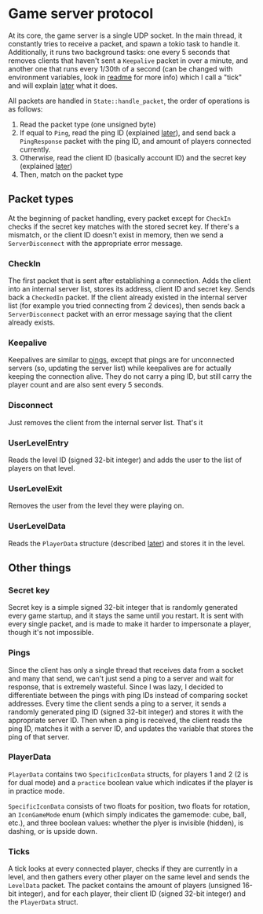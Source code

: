 # Game server protocol

At its core, the game server is a single UDP socket. In the main thread, it constantly tries to receive a packet, and spawn a tokio task to handle it. Additionally, it runs two background tasks: one every 5 seconds that removes clients that haven't sent a `Keepalive` packet in over a minute, and another one that runs every 1/30th of a second (can be changed with environment variables, look in [readme](../../README.md) for more info) which I call a "tick" and will explain [later](#ticks) what it does.

All packets are handled in `State::handle_packet`, the order of operations is as follows:

1. Read the packet type (one unsigned byte)
2. If equal to `Ping`, read the ping ID (explained [later](#pings)), and send back a `PingResponse` packet with the ping ID, and amount of players connected currently.
3. Otherwise, read the client ID (basically account ID) and the secret key (explained [later](#secret-key))
4. Then, match on the packet type

## Packet types

At the beginning of packet handling, every packet except for `CheckIn` checks if the secret key matches with the stored secret key. If there's a mismatch, or the client ID doesn't exist in memory, then we send a `ServerDisconnect` with the appropriate error message.

### CheckIn

The first packet that is sent after establishing a connection. Adds the client into an internal server list, stores its address, client ID and secret key. Sends back a `CheckedIn` packet. If the client already existed in the internal server list (for example you tried connecting from 2 devices), then sends back a `ServerDisconnect` packet with an error message saying that the client already exists.

### Keepalive

Keepalives are similar to [pings](#pings), except that pings are for unconnected servers (so, updating the server list) while keepalives are for actually keeping the connection alive. They do not carry a ping ID, but still carry the player count and are also sent every 5 seconds.

### Disconnect

Just removes the client from the internal server list. That's it

### UserLevelEntry

Reads the level ID (signed 32-bit integer) and adds the user to the list of players on that level.

### UserLevelExit

Removes the user from the level they were playing on.

### UserLevelData

Reads the `PlayerData` structure (described [later](#playerdata)) and stores it in the level.

## Other things

### Secret key

Secret key is a simple signed 32-bit integer that is randomly generated every game startup, and it stays the same until you restart. It is sent with every single packet, and is made to make it harder to impersonate a player, though it's not impossible.

### Pings

Since the client has only a single thread that receives data from a socket and many that send, we can't just send a ping to a server and wait for response, that is extremely wasteful. Since I was lazy, I decided to differentiate between the pings with ping IDs instead of comparing socket addresses. Every time the client sends a ping to a server, it sends a randomly generated ping ID (signed 32-bit integer) and stores it with the appropriate server ID. Then when a ping is received, the client reads the ping ID, matches it with a server ID, and updates the variable that stores the ping of that server.

### PlayerData

`PlayerData` contains two `SpecificIconData` structs, for players 1 and 2 (2 is for dual mode) and a `practice` boolean value which indicates if the player is in practice mode.

`SpecificIconData` consists of two floats for position, two floats for rotation, an `IconGameMode` enum (which simply indicates the gamemode: cube, ball, etc.), and three boolean values: whether the plyer is invisible (hidden), is dashing, or is upside down.

### Ticks

A tick looks at every connected player, checks if they are currently in a level, and then gathers every other player on the same level and sends the `LevelData`  packet. The packet contains the amount of players (unsigned 16-bit integer), and for each player, their client ID (signed 32-bit integer) and the `PlayerData` struct.